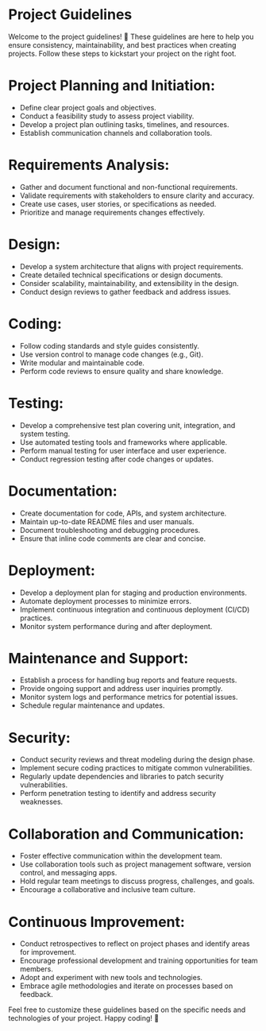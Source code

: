 # Project Guidelines

Welcome to the project guidelines! 🚀 These guidelines are here to help you ensure consistency, maintainability, and best practices when creating projects. Follow these steps to kickstart your project on the right foot.

# Project Planning and Initiation:
- Define clear project goals and objectives.
- Conduct a feasibility study to assess project viability.
- Develop a project plan outlining tasks, timelines, and resources.
- Establish communication channels and collaboration tools.

# Requirements Analysis:
- Gather and document functional and non-functional requirements.
- Validate requirements with stakeholders to ensure clarity and accuracy.
- Create use cases, user stories, or specifications as needed.
- Prioritize and manage requirements changes effectively.

# Design:
- Develop a system architecture that aligns with project requirements.
- Create detailed technical specifications or design documents.
- Consider scalability, maintainability, and extensibility in the design.
- Conduct design reviews to gather feedback and address issues.

# Coding:
- Follow coding standards and style guides consistently.
- Use version control to manage code changes (e.g., Git).
- Write modular and maintainable code.
- Perform code reviews to ensure quality and share knowledge.

# Testing:
- Develop a comprehensive test plan covering unit, integration, and system testing.
- Use automated testing tools and frameworks where applicable.
- Perform manual testing for user interface and user experience.
- Conduct regression testing after code changes or updates.

# Documentation:
- Create documentation for code, APIs, and system architecture.
- Maintain up-to-date README files and user manuals.
- Document troubleshooting and debugging procedures.
- Ensure that inline code comments are clear and concise.

# Deployment:
- Develop a deployment plan for staging and production environments.
- Automate deployment processes to minimize errors.
- Implement continuous integration and continuous deployment (CI/CD) practices.
- Monitor system performance during and after deployment.

# Maintenance and Support:
- Establish a process for handling bug reports and feature requests.
- Provide ongoing support and address user inquiries promptly.
- Monitor system logs and performance metrics for potential issues.
- Schedule regular maintenance and updates.

# Security:
- Conduct security reviews and threat modeling during the design phase.
- Implement secure coding practices to mitigate common vulnerabilities.
- Regularly update dependencies and libraries to patch security vulnerabilities.
- Perform penetration testing to identify and address security weaknesses.

# Collaboration and Communication:
- Foster effective communication within the development team.
- Use collaboration tools such as project management software, version control, and messaging apps.
- Hold regular team meetings to discuss progress, challenges, and goals.
- Encourage a collaborative and inclusive team culture.

# Continuous Improvement:
- Conduct retrospectives to reflect on project phases and identify areas for improvement.
- Encourage professional development and training opportunities for team members.
- Adopt and experiment with new tools and technologies.
- Embrace agile methodologies and iterate on processes based on feedback.

Feel free to customize these guidelines based on the specific needs and technologies of your project. Happy coding! 🚀